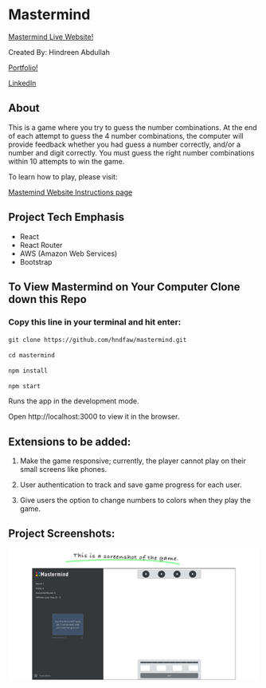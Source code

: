 # Mastermind

[Mastermind Live Website!](https://master.d3bmjn4idj74od.amplifyapp.com/)


Created By: Hindreen Abdullah

[Portfolio!](https://www.hindreen.net/)

[LinkedIn](https://www.linkedin.com/in/hndfaw/)

## About

This is a game where you try to guess the number combinations. At the end of each attempt to guess the 4 number combinations, the computer will provide feedback whether you had guess a number correctly, and/or a number and digit correctly. You must guess the right number combinations within 10 attempts to win the game.

To learn how to play, please visit:

[Mastemind Website Instructions page](https://master.d3bmjn4idj74od.amplifyapp.com/instructions)


## Project Tech Emphasis

- React
- React Router
- AWS (Amazon Web Services)
- Bootstrap

## To View Mastermind on Your Computer Clone down this Repo

###  Copy this line in your terminal and hit enter:

`git clone https://github.com/hndfaw/mastermind.git`

`cd mastermind`

`npm install`

`npm start`

Runs the app in the development mode.

Open http://localhost:3000 to view it in the browser.


## Extensions to be added:

1. Make the game responsive; currently, the player cannot play on their small screens like phones.

2. User authentication to track and save game progress for each user.

3. Give users the option to change numbers to colors when they play the game.

## Project Screenshots:

<img alt="Game Page" src="./src/assets/images/01-main.jpg">
